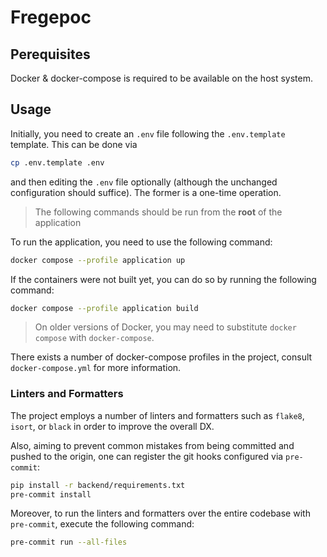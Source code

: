 # Fregepoc

## Perequisites

Docker & docker-compose is required to be available on the host system.

## Usage

Initially, you need to create an `.env` file following the `.env.template` template. This can be done via

```bash
cp .env.template .env
```

and then editing the `.env` file optionally (although the unchanged configuration should suffice). The former is a one-time operation.

>The following commands should be run from the **root** of the application

To run the application, you need to use the following command:

```bash
docker compose --profile application up
```

If the containers were not built yet, you can do so by running the following command:

```bash
docker compose --profile application build
```

>On older versions of Docker, you may need to substitute `docker compose` with `docker-compose`.

There exists a number of docker-compose profiles in the project, consult `docker-compose.yml` for more information.

### Linters and Formatters

The project employs a number of linters and formatters such as `flake8`, `isort`, or `black`
in order to improve the overall DX.

Also, aiming to prevent common mistakes from being committed and pushed
to the origin, one can register the git hooks configured via `pre-commit`:

```bash
pip install -r backend/requirements.txt
pre-commit install
```

Moreover, to run the linters and formatters over the entire codebase with `pre-commit`, execute the following command:
```bash
pre-commit run --all-files
```
